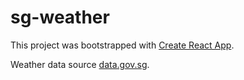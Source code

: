 # sg-weather

This project was bootstrapped with [Create React App](https://github.com/facebook/create-react-app).

Weather data source [data.gov.sg](https://data.gov.sg/).
